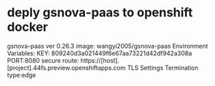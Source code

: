 # deply gsnova-paas to openshift docker
gsnova-paas ver 0.26.3
image: wangyi2005/gsnova-paas
Environment Variables:
KEY: 809240d3a021449f6e67aa73221d42df942a308a
PORT:8080
secure route: https://[host].[project].44fs.preview.openshiftapps.com
TLS Settings
Termination type:edge
